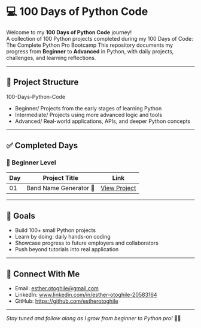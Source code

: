 # 💻 100 Days of Python Code

Welcome to my **100 Days of Python Code** journey!  
A collection of 100 Python projects completed during my 100 Days of Code: The Complete Python Pro Bootcamp
This repository documents my progress from **Beginner** to **Advanced** in Python, with daily projects, challenges, and learning reflections.

---

## 📁 Project Structure

100-Days-Python-Code
- Beginner/ Projects from the early stages of learning Python
- Intermediate/ Projects using more advanced logic and tools
- Advanced/ Real-world applications, APIs, and deeper Python concepts

  
---

## ✅ Completed Days

### 🚀 Beginner Level
| Day | Project Title | Link |
|-----|---------------|------|
| 01  | Band Name Generator 🎸  | [View Project](./Day-01-Band-Name-Generator) |


---

## 🌟 Goals

- Build 100+ small Python projects
- Learn by doing: daily hands-on coding
- Showcase progress to future employers and collaborators
- Push beyond tutorials into real application

---

## 🔗 Connect With Me

- Email: esther.otoghile@gmail.com 
- LinkedIn: www.linkedin.com/in/esther-otoghile-20583164 
- GitHub: https://github.com/estherotoghile

---

_Stay tuned and follow along as I grow from beginner to Python pro!_ 🐍✨
